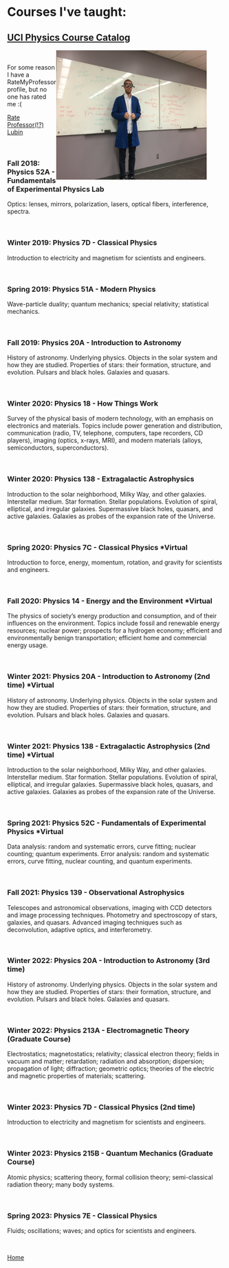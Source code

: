 # Courses I've taught:
## [UCI Physics Course Catalog](http://catalogue.uci.edu/allcourses/physics/)

<figure>
 <img align="right" src="./images/IndvPagePhotos/ready2teach.jpg" width="350" height="300"/>
</figure>

<br>

For some reason I have a RateMyProfessor profile, but no one has rated me :(

[Rate Professor(!?) Lubin](https://www.ratemyprofessors.com/ShowRatings.jsp?tid=2575647)

<br>

### Fall 2018: Physics 52A - Fundamentals of Experimental Physics Lab

Optics: lenses, mirrors, polarization, lasers, optical fibers, interference, spectra.

<br>

### Winter 2019: Physics 7D - Classical Physics

Introduction to electricity and magnetism for scientists and engineers.

<br>

### Spring 2019: Physics 51A -  Modern Physics

Wave-particle duality; quantum mechanics; special relativity; statistical mechanics.

<br>

### Fall 2019: Physics 20A - Introduction to Astronomy

History of astronomy. Underlying physics. Objects in the solar system and how they are studied.
Properties of stars: their formation, structure, and evolution. Pulsars and black holes. Galaxies and quasars.

<br>

### Winter 2020: Physics 18 - How Things Work

Survey of the physical basis of modern technology, with an emphasis on electronics and materials. Topics include power generation and distribution, communication (radio, TV, telephone, computers, tape recorders, CD players), imaging (optics, x-rays, MRI), and modern materials (alloys, semiconductors, superconductors).

<br>

### Winter 2020: Physics 138 - Extragalactic Astrophysics

Introduction to the solar neighborhood, Milky Way, and other galaxies. Interstellar medium. Star formation. Stellar populations. Evolution of spiral, elliptical, and irregular galaxies. Supermassive black holes, quasars, and active galaxies. Galaxies as probes of the expansion rate of the Universe.

<br>

### Spring 2020: Physics 7C - Classical Physics &#42;Virtual

Introduction to force, energy, momentum, rotation, and gravity for scientists and engineers.

<br>

### Fall 2020: Physics 14 - Energy and the Environment &#42;Virtual

The physics of society’s energy production and consumption, and of their influences on the environment. Topics include fossil and renewable energy resources; nuclear power; prospects for a hydrogen economy; efficient and environmentally benign transportation; efficient home and commercial energy usage.

<br>

### Winter 2021: Physics 20A - Introduction to Astronomy (2nd time) &#42;Virtual

History of astronomy. Underlying physics. Objects in the solar system and how they are studied. Properties of stars: their formation, structure, and evolution. Pulsars and black holes. Galaxies and quasars.

<br>

### Winter 2021: Physics 138 - Extragalactic Astrophysics (2nd time) &#42;Virtual

Introduction to the solar neighborhood, Milky Way, and other galaxies. Interstellar medium. Star formation. Stellar populations. Evolution of spiral, elliptical, and irregular galaxies. Supermassive black holes, quasars, and active galaxies. Galaxies as probes of the expansion rate of the Universe.

<br>

### Spring 2021: Physics 52C - Fundamentals of Experimental Physics &#42;Virtual

Data analysis: random and systematic errors, curve fitting; nuclear counting; quantum experiments. Error analysis: random and systematic errors, curve fitting, nuclear counting, and quantum experiments.

<br>

### Fall 2021: Physics 139 - Observational Astrophysics

Telescopes and astronomical observations, imaging with CCD detectors and image processing techniques. Photometry and spectroscopy of stars, galaxies, and quasars. Advanced imaging techniques such as deconvolution, adaptive optics, and interferometry.

<br>

### Winter 2022: Physics 20A - Introduction to Astronomy (3rd time)

History of astronomy. Underlying physics. Objects in the solar system and how they are studied. Properties of stars: their formation, structure, and evolution. Pulsars and black holes. Galaxies and quasars.

<br>

### Winter 2022: Physics 213A - Electromagnetic Theory (Graduate Course)

Electrostatics; magnetostatics; relativity; classical electron theory; fields in vacuum and matter; retardation; radiation and absorption; dispersion; propagation of light; diffraction; geometric optics; theories of the electric and magnetic properties of materials; scattering.

<br>

### Winter 2023: Physics 7D - Classical Physics (2nd time)

Introduction to electricity and magnetism for scientists and engineers.

<br>

### Winter 2023: Physics 215B - Quantum Mechanics (Graduate Course)

Atomic physics; scattering theory, formal collision theory; semi-classical radiation theory; many body systems.

<br>

### Spring 2023: Physics 7E - Classical Physics

Fluids; oscillations; waves; and optics for scientists and engineers.


<br>

[Home](./)
